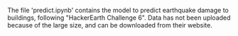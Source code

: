 The file 'predict.ipynb' contains the model to predict earthquake damage to buildings, following "HackerEarth Challenge 6". Data has not been uploaded because of the large size, and can be downloaded from their website.